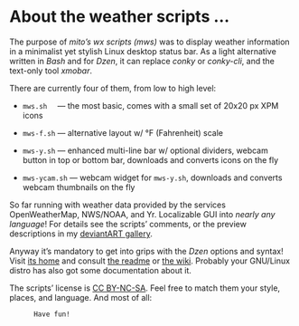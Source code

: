 # About the weather scripts …


The purpose of _mito’s wx scripts (mws)_ was to display weather information in a minimalist yet stylish Linux desktop status bar.  As a light alternative written in _Bash_ and for _Dzen_, it can replace _conky_ or _conky-cli_, and the text-only tool _xmobar_.


There are currently four of them, from low to high level:

* `mws.sh  ` — the most basic, comes with a small set of 20x20 px XPM icons

* `mws-f.sh` — alternative layout w/ °F (Fahrenheit) scale

* `mws-y.sh` — enhanced multi-line bar w/ optional dividers, webcam button in top or bottom bar, downloads and converts icons on the fly

* `mws-ycam.sh` — webcam widget for `mws-y.sh`, downloads and converts webcam thumbnails on the fly


So far running with weather data provided by the services OpenWeatherMap, NWS/NOAA, and Yr.  Localizable GUI into _nearly any language_! For details see the scripts’ comments, or the preview descriptions in my [deviantART gallery](http://mitoxd.deviantart.com/gallery/48968202/Scripting "mito's Scripting gallery").


Anyway it’s mandatory to get into grips with the _Dzen_ options and syntax! Visit [its home](http://robm.github.io/dzen/) and consult [the readme](http://dzen.googlecode.com/svn/trunk/README) or [the wiki](https://github.com/robm/dzen/wiki/_pages).  Probably your GNU/Linux distro has also got some documentation about it.


The scripts’ license is [CC BY-NC-SA](https://creativecommons.org/licenses/).  Feel free to match them your style, places, and language.  And most of all:

          Have fun!

